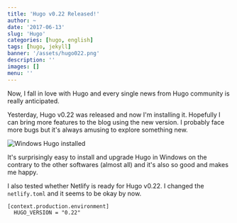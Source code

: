 ```yaml
---
title: 'Hugo v0.22 Released!'
author: ~
date: '2017-06-13'
slug: 'Hugo'
categories: [hugo, english]
tags: [hugo, jekyll]
banner: '/assets/hugo022.png'
description: ''
images: []
menu: ''
---
```


Now, I fall in love with Hugo and every single news from Hugo community is really anticipated.

Yesterday, Hugo v0.22 was released and now I'm installing it. Hopefully I can bring more features to the blog using the new version. I probably face more bugs but it's always amusing to explore something new.

![Windows Hugo installed](/assets/hugo022win.png)

It's surprisingly easy to install and upgrade Hugo in Windows on the contrary to the other softwares (almost all) and it's also so good and makes me happy.

I also tested whether Netlify is ready for Hugo v0.22. I changed the `netlify.toml` and it seems to be okay by now.

```
[context.production.environment]
  HUGO_VERSION = "0.22"
```

